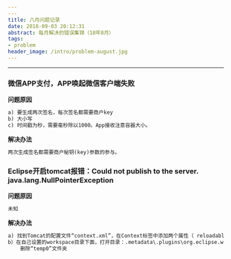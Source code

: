 ```yaml
---
---
title: 八月问题记录
date: 2018-09-03 20:12:31
abstract: 每月解决的错误集锦（18年8月）
tags:
- problem
header_image: /intro/problem-august.jpg
---
```

---

### 微信APP支付，APP唤起微信客户端失败

**问题原因**

```txt
a) 要生成两次签名，每次签名都需要商户key
b) 大小写
c) 时间戳为秒，需要毫秒除以1000。App接收注意容器大小。
```

**解决办法**

```txt
两次生成签名都需要商户秘钥(key)参数的参与。
```

###  Eclipse开启tomcat报错：Could not publish to the server. java.lang.NullPointerException


**问题原因**

```txt
未知
```

**解决办法**

```txt
a) 找到Tomcat的配置文件“context.xml”，在Context标签中添加两个属性（ reloadable=true” privileged=true”）
b）在自己设置的workspace目录下面，打开目录：.metadata\.plugins\org.eclipse.wst.server.core\
	删除“temp0”文件夹
```
<!--stackedit_data:
eyJoaXN0b3J5IjpbLTE0MDUyOTgxOTldfQ==
-->
